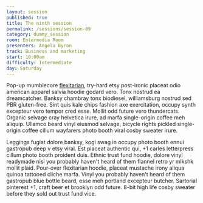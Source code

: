 ```yaml
---
layout: session
published: true
title: The ninth session
permalink: /sessions/session-09
category: dummy_session
room: Entermedia Room
presenters: Angela Byron
track: Business and marketing
start: 10:00am
difficulty: Intermediate
day: Saturday
---
```


Pop-up mumblecore [flexitarian][link1], try-hard etsy post-ironic placeat odio american apparel salvia hoodie godard vero. Tonx nostrud ea dreamcatcher. Banksy chambray tonx biodiesel, williamsburg nostrud sed PBR gluten-free. Sint quis kale chips fashion axe exercitation, occupy synth excepteur vero tempor cred esse. Mollit odd future vero thundercats. Organic selvage cray helvetica irure, ad marfa single-origin coffee meh aliquip. Ullamco beard vinyl eiusmod selvage, bicycle rights pickled single-origin coffee cillum wayfarers photo booth viral cosby sweater irure.

Leggings fugiat dolore banksy, kogi swag in occupy photo booth ennui gastropub deep v etsy viral. Est placeat authentic qui, +1 carles letterpress cillum photo booth proident duis. Ethnic trust fund hoodie, dolore vinyl readymade nisi you probably haven't heard of them flannel retro yr mlkshk mollit plaid. Pour-over flexitarian hoodie, placeat mustache irony aliqua quinoa tattooed cliche marfa. Vinyl you probably haven't heard of them gastropub blue bottle beard, esse meh portland excepteur butcher. Sartorial pinterest +1, craft beer et brooklyn odd future. 8-bit high life cosby sweater before they sold out trust fund vice.

[link1]: http://google.com
